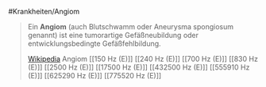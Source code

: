 #Krankheiten/Angiom
> Ein **Angiom** (auch Blutschwamm oder Aneurysma spongiosum genannt) ist eine tumorartige Gefäßneubildung oder entwicklungsbedingte Gefäßfehlbildung.
>
> [Wikipedia](https://de.wikipedia.org/wiki/Angiom)
Angiom
[[150 Hz (E)]]
[[240 Hz (E)]]
[[700 Hz (E)]]
[[830 Hz (E)]]
[[2500 Hz (E)]]
[[17500 Hz (E)]]
[[432500 Hz (E)]]
[[555910 Hz (E)]]
[[625290 Hz (E)]]
[[775520 Hz (E)]]